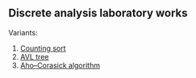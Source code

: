 ## Discrete analysis laboratory works
Variants:
1. [Counting sort](/tasks/task_01.png)
2. [AVL tree](/tasks/task_02.png)
3. [Aho–Corasick algorithm](/tasks/task_04.png)
